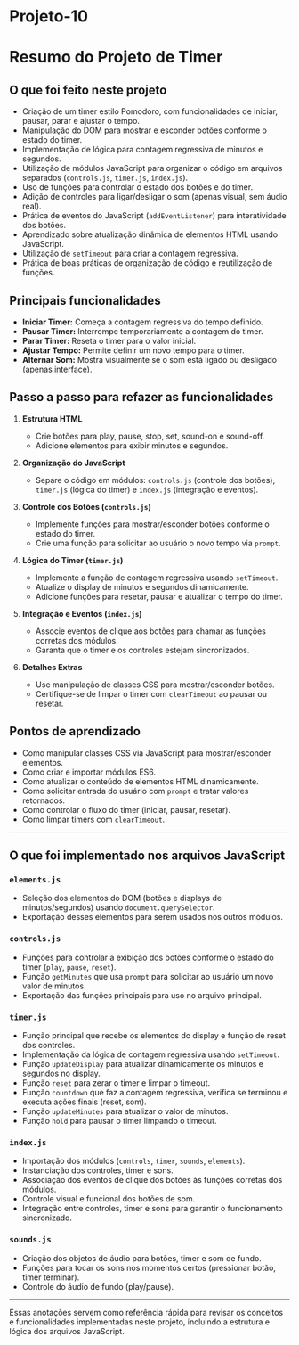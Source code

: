 # Projeto-10
# Resumo do Projeto de Timer

## O que foi feito neste projeto

- Criação de um timer estilo Pomodoro, com funcionalidades de iniciar, pausar, parar e ajustar o tempo.
- Manipulação do DOM para mostrar e esconder botões conforme o estado do timer.
- Implementação de lógica para contagem regressiva de minutos e segundos.
- Utilização de módulos JavaScript para organizar o código em arquivos separados (`controls.js`, `timer.js`, `index.js`).
- Uso de funções para controlar o estado dos botões e do timer.
- Adição de controles para ligar/desligar o som (apenas visual, sem áudio real).
- Prática de eventos do JavaScript (`addEventListener`) para interatividade dos botões.
- Aprendizado sobre atualização dinâmica de elementos HTML usando JavaScript.
- Utilização de `setTimeout` para criar a contagem regressiva.
- Prática de boas práticas de organização de código e reutilização de funções.

## Principais funcionalidades

- **Iniciar Timer:** Começa a contagem regressiva do tempo definido.
- **Pausar Timer:** Interrompe temporariamente a contagem do timer.
- **Parar Timer:** Reseta o timer para o valor inicial.
- **Ajustar Tempo:** Permite definir um novo tempo para o timer.
- **Alternar Som:** Mostra visualmente se o som está ligado ou desligado (apenas interface).

## Passo a passo para refazer as funcionalidades

1. **Estrutura HTML**
   - Crie botões para play, pause, stop, set, sound-on e sound-off.
   - Adicione elementos para exibir minutos e segundos.

2. **Organização do JavaScript**
   - Separe o código em módulos: `controls.js` (controle dos botões), `timer.js` (lógica do timer) e `index.js` (integração e eventos).

3. **Controle dos Botões (`controls.js`)**
   - Implemente funções para mostrar/esconder botões conforme o estado do timer.
   - Crie uma função para solicitar ao usuário o novo tempo via `prompt`.

4. **Lógica do Timer (`timer.js`)**
   - Implemente a função de contagem regressiva usando `setTimeout`.
   - Atualize o display de minutos e segundos dinamicamente.
   - Adicione funções para resetar, pausar e atualizar o tempo do timer.

5. **Integração e Eventos (`index.js`)**
   - Associe eventos de clique aos botões para chamar as funções corretas dos módulos.
   - Garanta que o timer e os controles estejam sincronizados.

6. **Detalhes Extras**
   - Use manipulação de classes CSS para mostrar/esconder botões.
   - Certifique-se de limpar o timer com `clearTimeout` ao pausar ou resetar.

## Pontos de aprendizado

- Como manipular classes CSS via JavaScript para mostrar/esconder elementos.
- Como criar e importar módulos ES6.
- Como atualizar o conteúdo de elementos HTML dinamicamente.
- Como solicitar entrada do usuário com `prompt` e tratar valores retornados.
- Como controlar o fluxo do timer (iniciar, pausar, resetar).
- Como limpar timers com `clearTimeout`.

---

## O que foi implementado nos arquivos JavaScript

### `elements.js`
- Seleção dos elementos do DOM (botões e displays de minutos/segundos) usando `document.querySelector`.
- Exportação desses elementos para serem usados nos outros módulos.

### `controls.js`
- Funções para controlar a exibição dos botões conforme o estado do timer (`play`, `pause`, `reset`).
- Função `getMinutes` que usa `prompt` para solicitar ao usuário um novo valor de minutos.
- Exportação das funções principais para uso no arquivo principal.

### `timer.js`
- Função principal que recebe os elementos do display e função de reset dos controles.
- Implementação da lógica de contagem regressiva usando `setTimeout`.
- Função `updateDisplay` para atualizar dinamicamente os minutos e segundos no display.
- Função `reset` para zerar o timer e limpar o timeout.
- Função `countdown` que faz a contagem regressiva, verifica se terminou e executa ações finais (reset, som).
- Função `updateMinutes` para atualizar o valor de minutos.
- Função `hold` para pausar o timer limpando o timeout.

### `index.js`
- Importação dos módulos (`controls`, `timer`, `sounds`, `elements`).
- Instanciação dos controles, timer e sons.
- Associação dos eventos de clique dos botões às funções corretas dos módulos.
- Controle visual e funcional dos botões de som.
- Integração entre controles, timer e sons para garantir o funcionamento sincronizado.

### `sounds.js`
- Criação dos objetos de áudio para botões, timer e som de fundo.
- Funções para tocar os sons nos momentos certos (pressionar botão, timer terminar).
- Controle do áudio de fundo (play/pause).

---

Essas anotações servem como referência rápida para revisar os conceitos e funcionalidades implementadas neste projeto, incluindo a estrutura e lógica dos arquivos JavaScript.
